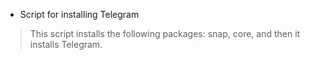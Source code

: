 * Script for installing Telegram
> This script installs the following packages: snap, core, and then it installs Telegram.
